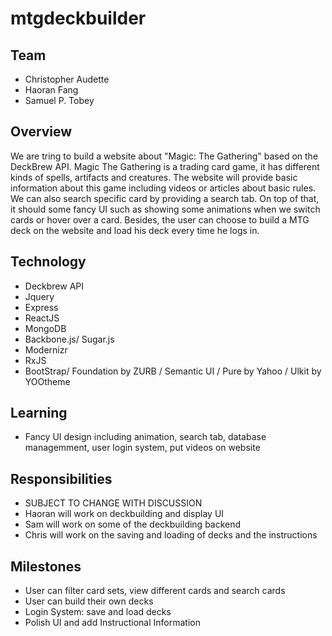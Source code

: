 # mtgdeckbuilder

## Team
 - Christopher Audette
 - Haoran Fang
 - Samuel P. Tobey

## Overview
We are tring to build a website about "Magic: The Gathering"  based on the DeckBrew API. Magic The Gathering is a trading card game, it has different kinds of spells, artifacts and creatures. The website will provide basic information about this game including videos or articles about basic rules. We can also search specific card by providing a search tab. On top of that, it should some fancy UI such as showing some animations when we switch cards or hover over a card. Besides, the user can choose to build a MTG deck on the website and load his deck every time he logs in.

## Technology
 - Deckbrew API
 - Jquery
 - Express
 - ReactJS
 - MongoDB
 - Backbone.js/ Sugar.js
 - Modernizr
 - RxJS
 - BootStrap/ Foundation by ZURB / Semantic UI / Pure by Yahoo / Ulkit by YOOtheme

## Learning
 - Fancy UI design including animation, search tab, database managemment, user login system, put videos on website
 
## Responsibilities
 - SUBJECT TO CHANGE WITH DISCUSSION
 - Haoran will work on deckbuilding and display UI
 - Sam will work on some of the deckbuilding backend
 - Chris will work on the saving and loading of decks and the instructions
 

## Milestones
 - User can filter card sets, view different cards and search cards
 - User can build their own decks
 - Login System: save and load decks
 - Polish UI and add Instructional Information
